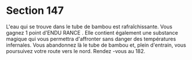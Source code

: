 # Section 147

L'eau qui se trouve dans le tube de bambou est rafraîchissante. Vous gagnez 1 point
d'ENDU RANCE . Elle contient également une substance magique qui vous permettra
d'affronter sans danger des températures infernales. Vous abandonnez là le tube de
bambou et, plein d'entrain, vous poursuivez votre route vers le nord. Rendez -vous au 182.